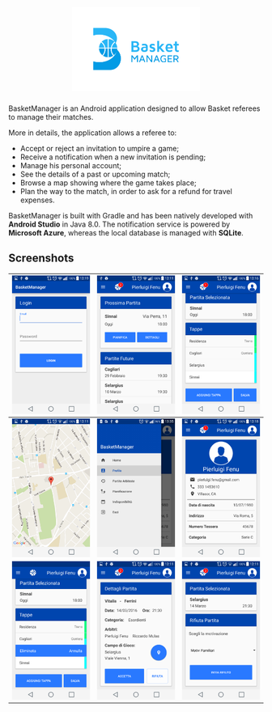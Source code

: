 <h1 align=center>
<img src="Logo/horizontal.png" width=50%>
</h1>

BasketManager is an Android application designed to allow Basket referees to manage their matches.

More in details, the application allows a referee to:

* Accept or reject an invitation to umpire a game;
* Receive a notification when a new invitation is pending;
* Manage his personal account;
* See the details of a past or upcoming match;
* Browse a map showing where the game takes place;
* Plan the way to the match, in order to ask for a refund for travel expenses.

BasketManager is built with Gradle and has been natively developed with **Android Studio** in Java 8.0.
The notification service is powered by **Microsoft Azure**, whereas the local database is managed with **SQLite**.

## Screenshots

![Login](./img/login.png) | ![Home](./img/home.png) | ![Plan](./img/plan.png)
------------------------|-------------------------|------------------------
![Map](./img/map.png) | ![Menu](./img/side-menu.png) | ![Profile](./img/profile.png)
![Deleted](./img/deleted.png) | ![Details](./img/match-details.png) | ![Reject](./img/reject.png)
